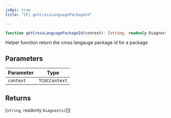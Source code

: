 ```yaml
---
jsApi: true
title: "[F] getCrossLanguagePackageId"

---
```

```ts
function getCrossLanguagePackageId(context): [string, readonly Diagnostic[]]
```

Helper function return the cross langauge package id for a package

## Parameters

| Parameter | Type |
| ------ | ------ |
| `context` | `TCGCContext` |

## Returns

[`string`, readonly `Diagnostic`[]]
